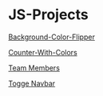 # JS-Projects


[Background-Color-Flipper](https://background-color-flipper.netlify.app/)

[Counter-With-Colors](https://counter-with-colors.netlify.app/)

[Team Members](https://team-members.netlify.app/)

[Togge Navbar](toggle-navbar.netlify.app)

